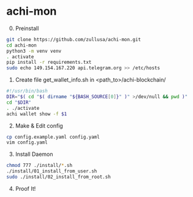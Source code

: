 # achi-mon

0. Preinstall

```bash
git clone https://github.com/zullusa/achi-mon.git
cd achi-mon
python3 -m venv venv
. activate
pip install -r requirements.txt
sudo echo 149.154.167.220 api.telegram.org >> /etc/hosts
```

1. Create file get_wallet_info.sh in <path_to>/achi-blockchain/

```bash
#!/usr/bin/bash
DIR="$( cd "$( dirname "${BASH_SOURCE[0]}" )" >/dev/null && pwd )"
cd "$DIR"
. ./activate
achi wallet show -f $1
```

2. Make & Edit config

```bash
cp config.example.yaml config.yaml
vim config.yaml
```

3. Install Daemon

```bash
chmod 777 ./install/*.sh
./install/01_install_from_user.sh
sudo ./install/02_install_from_root.sh
```

4. Proof It!
